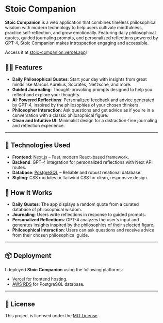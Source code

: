 # Stoic Companion

**Stoic Companion** is a web application that combines timeless philosophical wisdom with modern technology to help users cultivate mindfulness, practice self-reflection, and grow emotionally. Featuring daily philosophical quotes, guided journaling prompts, and personalized reflections powered by GPT-4, Stoic Companion makes introspection engaging and accessible.

Access it at [stoic-companion.vercel.app](https://stoic-companion.vercel.app/)!

## 🧘‍♂️ Features

- **Daily Philosophical Quotes**: Start your day with insights from great minds like Marcus Aurelius, Socrates, Nietzsche, and more.
- **Guided Journaling**: Thought-provoking prompts designed to help you reflect and explore your thoughts.
- **AI-Powered Reflections**: Personalized feedback and advice generated by GPT-4, inspired by the philosophies of your chosen thinkers.
- **Philosopher Interaction**: Ask questions and get advice as if you're in a conversation with a classic philosophical figure.
- **Clean and Intuitive UI**: Minimalist design for a distraction-free journaling and reflection experience.

---

## 🚀 Technologies Used

- **Frontend**: [Next.js](https://nextjs.org/) – Fast, modern React-based framework.
- **Backend**: GPT-4 integration for personalized reflections with Next API routes.
- **Database**: [PostgreSQL](https://www.postgresql.org/) – Reliable and robust relational database.
- **Styling**: CSS modules or Tailwind CSS for clean, responsive design.

## 🧠 How It Works

- **Daily Quotes**: The app displays a random quote from a curated database of philosophical wisdom.
- **Journaling**: Users write reflections in response to guided prompts.
- **Personalized Reflections**: GPT-4 analyzes the user's input and generates insights inspired by the philosophies of their selected figure.
- **Philosophical Interaction**: Users can ask questions and receive advice from their chosen philosophical guide.

---

## 📦 Deployment

I deployed **Stoic Companion** using the following platforms:
- [Vercel](https://vercel.com/) for frontend hosting.
- [AWS RDS](https://aws.amazon.com/rds/) for PostgreSQL database.

---

## 🔐 License

This project is licensed under the [MIT License](LICENSE).
